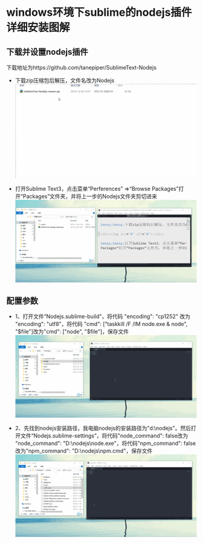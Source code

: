 # windows环境下sublime的nodejs插件详细安装图解

## 下载并设置nodejs插件
下载地址为https://github.com/tanepiper/SublimeText-Nodejs

 - 下载zip压缩包后解压，文件名改为Nodejs
![rename-node-plugin](./img/rename-node-plugin.gif)

- 打开Sublime Text3，点击菜单“Perferences” =>“Browse Packages”打开“Packages”文件夹，并将上一步的Nodejs文件夹剪切进来
![browsepackage](./img/browsepackage.gif)

## 配置参数

 - 1、打开文件“Nodejs.sublime-build”，将代码 "encoding": "cp1252" 改为 "encoding": "utf8"，将代码 "cmd": ["taskkill /F /IM node.exe & node", "$file"]改为"cmd": ["node", "$file"]，保存文件
![sublime-config.gif](./img/sublime-config.gif)

 - 2、先找到nodejs安装路径，我电脑nodejs的安装路径为"d:\nodejs"。然后打开文件“Nodejs.sublime-settings”，将代码"node_command": false改为 "node_command": "D:\nodejs\node.exe"，将代码"npm_command": false改为"npm_command": "D:\nodejs\npm.cmd"，保存文件
 ![sublime-settings](./img/sublime-settings.gif)